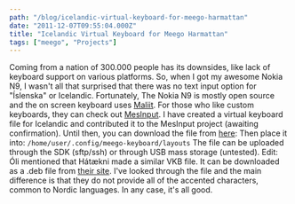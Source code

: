 ```yaml
---
path: "/blog/icelandic-virtual-keyboard-for-meego-harmattan"
date: "2011-12-07T09:55:04.000Z"
title: "Icelandic Virtual Keyboard for Meego Harmattan"
tags: ["meego", "Projects"]
---
```


Coming from a nation of 300.000 people has its downsides, like lack of keyboard support on various platforms. So, when I got my awesome Nokia N9, I wasn't all that surprised that there was no text input option for "Íslenska" or Icelandic. Fortunately, The Nokia N9 is mostly open source and the on screen keyboard uses [Maliit](https://wiki.maliit.org/). For those who like custom keyboards, they can check out [MesInput](http://mesinput.com). I have created a virtual keyboard file for Icelandic and contributed it to the MesInput project (awaiting confirmation). Until then, you can download the file from [here](http://dl.dropbox.com/u/25593/andrioid.net/is.xml): Then place it into: `/home/user/.config/meego-keyboard/layouts` The file can be uploaded through the SDK (sftp/ssh) or through USB mass storage (untested). Edit: Óli mentioned that Hátækni made a similar VKB file. It can be downloaded as a .deb file from [their site](http://www.hataekni.is/gogn/gogn/is_keyboard_0.2.deb). I've looked through the file and the main difference is that they do not provide all of the accented characters, common to Nordic languages. In any case, it's all good.